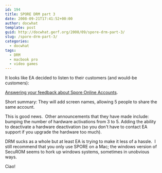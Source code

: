 ```yaml
---
id: 194
title: SPORE DRM part 3
date: 2008-09-21T17:41:52+00:00
author: docwhat
template: post
guid: http://docwhat.gerf.org/2008/09/spore-drm-part-3/
slug: /spore-drm-part-3/
categories:
  - docwhat
tags:
  - DRM
  - macbook pro
  - video games
---
```

It looks like EA decided to listen to their customers (and would-be customers):

<a href="http://forum.spore.com/jforum/posts/list/2897.page">Answering your feedback about Spore Online Accounts</a>.

Short summary: They will add screen names, allowing 5 people to share the same account.

This is good news.  Other announcements that they have made include: bumping the number of hardware activations from 3 to 5. Adding the ability to deactivate a hardware deactivation (so you don't have to contact EA support if you upgrade the hardware too much).

DRM sucks as a whole but at least EA is trying to make it less of a hassle.  I still recommend that you only use SPORE on a Mac; the windows version of SecuROM seems to hork up windows systems, sometimes in unobvious ways.

Ciao!
